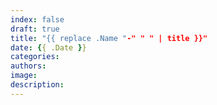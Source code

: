 ```yaml
---
index: false
draft: true
title: "{{ replace .Name "-" " " | title }}"
date: {{ .Date }}
categories:
authors:
image:
description:
---
```


